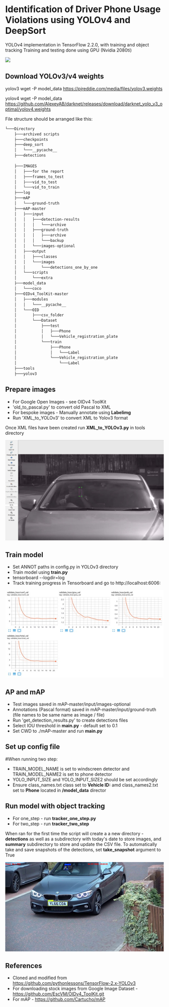 # Identification of Driver Phone Usage Violations using YOLOv4 and DeepSort

YOLOv4 implementation in TensorFlow 2.2.0, with training and object tracking
Training and testing done using GPU (Nvidia 2080ti)

![](capture.gif)

## Download YOLOv3/v4 weights
yolov3
wget -P model_data https://pjreddie.com/media/files/yolov3.weights

yolov4
wget -P model_data https://github.com/AlexeyAB/darknet/releases/download/darknet_yolo_v3_optimal/yolov4.weights

File structure should be arranged like this:
```bash
└───Directory
    ├───archived scripts
    ├───checkpoints
    ├───deep_sort
    │   └───__pycache__
    ├───detections

    ├───IMAGES
    │   ├───for the report
    │   ├───frames_to_test
    │   ├───vid_to_test
    │   └───vid_to_train
    ├───log
    ├───mAP
    │   └───ground-truth
    ├───mAP-master
    │   ├───input
    │   │   ├───detection-results
    │   │   │   └───archive
    │   │   ├───ground-truth
    │   │   │   ├───archive
    │   │   │   └───backup
    │   │   └───images-optional
    │   ├───output
    │   │   ├───classes
    │   │   └───images
    │   │       └───detections_one_by_one
    │   └───scripts
    │       └───extra
    ├───model_data
    │   └───coco
    ├───OIDv4_ToolKit-master
    │   ├───modules
    │   │   └───__pycache__
    │   └───OID
    │       ├───csv_folder
    │       └───Dataset
    │           ├───test
    │           │   ├───Phone
    │           │   └───Vehicle_registration_plate
    │           └───train
    │               ├───Phone
    │               │   └───Label
    │               └───Vehicle_registration_plate
    │                   └───Label
    ├───tools
    ├───yolov3
```

## Prepare images
- For Google Open Images - see OIDv4 ToolKit 
- 'old_to_pascal.py' to convert old Pascal to XML 
- For bespoke images - Manually annotate using **Labelimg** 
- Run 'XML_to_YOLOv3' to convert XML to Yolov3 format 

Once XML files have been created run **XML_to_YOLOv3.py** in tools directory

![](annot.JPG)

## Train model
- Set ANNOT paths in config.py in YOLOv3 directory 
- Train model using **train.py** 
- tensorboard --logdir=log 
- Track training progress in Tensorboard and go to http://localhost:6006\:

![](tensorboard.jpg)

## AP and mAP
- Test images saved in mAP-master/input/images-optional 
- Annotations (Pascal format) saved in mAP-master/input/ground-truth (file names to be same name as image / file) 
- Run 'get_detection_results.py' to create detections files 
- Select IOU threshold in **main.py** - default set to 0.1
- Set CWD to ./mAP-master and run **main.py**

## Set up config file
#When running two step:
- TRAIN_MODEL_NAME is set to windscreen detector and TRAIN_MODEL_NAME2 is set to phone detector
- YOLO_INPUT_SIZE and YOLO_INPUT_SIZE2 should be set accordingly
- Ensure class_names.txt class set to **Vehicle ID:** amd class_names2.txt set to **Phone** located in **/model_data** director

## Run model with object tracking
- For one_step - run **tracker_one_step.py**
- For two_step - run **tracker_two_step**

When ran for the first time the script will create a a new directory - **detections** as well as a subdirectory with today's date to store images, and **summary** subdirectory to store and update the CSV file.
To automatically take and save snapshots of the detections, set **take_snapshot** argument to True

![](Detection.jpg)

## References
- Cloned and modified from https://github.com/pythonlessons/TensorFlow-2.x-YOLOv3 
- For downloading stock images from Google Image Dataset - https://github.com/EscVM/OIDv4_ToolKit.git 
- For mAP - https://github.com/Cartucho/mAP
